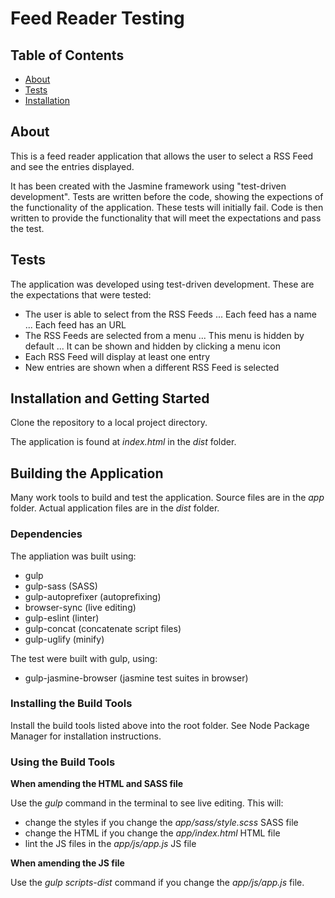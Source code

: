 # Feed Reader Testing

## Table of Contents

* [About](#About)
* [Tests](#Tests)
* [Installation](#Installation-and-Getting-Started)

## About

This is a feed reader application that allows the user to select a RSS Feed and see the entries displayed.

It has been created with the Jasmine framework using "test-driven development". Tests are written before the code, showing the expections of the functionality of the application. These tests will initially fail. Code is then written to provide the functionality that will meet the expectations and pass the test.

## Tests

The application was developed using test-driven development. These are the expectations that were tested:

* The user is able to select from the RSS Feeds
... Each feed has a name
... Each feed has an URL
* The RSS Feeds are selected from a menu
... This menu is hidden by default
... It can be shown and hidden by clicking a menu icon
* Each RSS Feed will display at least one entry
* New entries are shown when a different RSS Feed is selected

## Installation and Getting Started

Clone the repository to a local project directory.

The application is found at _index.html_ in the _dist_ folder.

## Building the Application

Many work tools to build and test the application. Source files are in the _app_ folder. Actual application files are in the _dist_ folder.

### Dependencies

The appliation was built using:

* gulp
* gulp-sass (SASS)
* gulp-autoprefixer (autoprefixing)
* browser-sync (live editing)
* gulp-eslint (linter)
* gulp-concat (concatenate script files)
* gulp-uglify (minify)

The test were built with gulp, using:

* gulp-jasmine-browser (jasmine test suites in browser)

### Installing the Build Tools

Install the build tools listed above into the root folder. See Node Package Manager for installation instructions.

### Using the Build Tools

**When amending the HTML and SASS file**

Use the _gulp_ command in the terminal to see live editing. This will:

* change the styles if you change the _app/sass/style.scss_ SASS file
* change the HTML if you change the _app/index.html_ HTML file
* lint the JS files in the _app/js/app.js_ JS file

**When amending the JS file**

Use the _gulp scripts-dist_ command if you change the _app/js/app.js_ file.